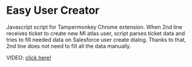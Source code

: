 # Easy User Creator
Javascript script for Tampermonkey Chrome extension. When 2nd line receives ticket to create new MI atlas user, script parses ticket data and tries to fill needed data on Salesforce user create dialog. Thanks to that, 2nd line does not need to fill all the data manually.

VIDEO: [click here!](https://www.youtube.com/watch?v=kuk2jTlZTMI)